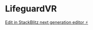 # LifeguardVR

[Edit in StackBlitz next generation editor ⚡️](https://stackblitz.com/~/github.com/Selfio868/LifeguardVR)